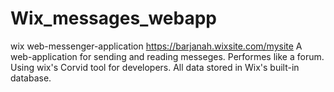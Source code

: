# Wix_messages_webapp
wix web-messenger-application
https://barjanah.wixsite.com/mysite
A web-application for sending and reading messeges.
Performes like a forum.
Using wix's Corvid tool for developers.
All data stored in Wix's built-in database.
